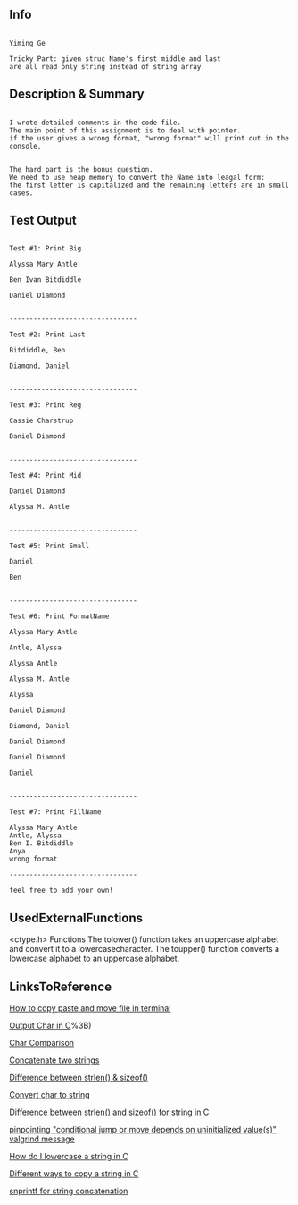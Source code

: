 ## Info
```

Yiming Ge

Tricky Part: given struc Name's first middle and last 
are all read only string instead of string array
```

## Description & Summary
```

I wrote detailed comments in the code file.
The main point of this assignment is to deal with pointer.
if the user gives a wrong format, "wrong format" will print out in the console.


The hard part is the bonus question.
We need to use heap memory to convert the Name into leagal form:
the first letter is capitalized and the remaining letters are in small cases.
```

## Test Output
```

Test #1: Print Big

Alyssa Mary Antle

Ben Ivan Bitdiddle

Daniel Diamond


--------------------------------

Test #2: Print Last

Bitdiddle, Ben

Diamond, Daniel


--------------------------------

Test #3: Print Reg

Cassie Charstrup

Daniel Diamond


--------------------------------

Test #4: Print Mid

Daniel Diamond

Alyssa M. Antle


--------------------------------

Test #5: Print Small

Daniel

Ben


--------------------------------

Test #6: Print FormatName

Alyssa Mary Antle

Antle, Alyssa

Alyssa Antle

Alyssa M. Antle

Alyssa

Daniel Diamond

Diamond, Daniel

Daniel Diamond

Daniel Diamond

Daniel


--------------------------------

Test #7: Print FillName

Alyssa Mary Antle
Antle, Alyssa
Ben I. Bitdiddle
Anya
wrong format

--------------------------------

feel free to add your own!
```



## UsedExternalFunctions
<ctype.h> Functions
The tolower() function takes an uppercase alphabet and convert it to a lowercasecharacter.
The toupper() function converts a lowercase alphabet to an uppercase alphabet.


## LinksToReference
[How to copy paste and move file in terminal](https://support.apple.com/en-in/guide/terminal/apddfb31307-3e90-432f-8aa7-7cbc05db27f7/mac)

[Output Char in C](https://stackoverflow.com/questions/310032/output-single-character-in-c#:~:text=yes%2C%20%25c%20will%20print%20a,c%22%2C%20'h')%3B)

[Char Comparison](https://stackoverflow.com/questions/22736348/char-comparison-in-c/22736489)

[Concatenate two strings](https://stackoverflow.com/questions/8465006/how-do-i-concatenate-two-strings-in-c/8465083)

[Difference between strlen() & sizeof()](https://www.geeksforgeeks.org/difference-strlen-sizeof-string-c-reviewed/)

[Convert char to string](https://www.quora.com/How-do-I-convert-a-char-to-string-in-C)

[Difference between strlen() and sizeof() for string in C](https://www.geeksforgeeks.org/difference-strlen-sizeof-string-c-reviewed/)

[pinpointing "conditional jump or move depends on uninitialized value(s)" valgrind message](
https://stackoverflow.com/questions/2612447/pinpointing-conditional-jump-or-move-depends-on-uninitialized-values-valgrin)

[How do I lowercase a string in C](https://stackoverflow.com/questions/2661766/how-do-i-lowercase-a-string-in-c)

[Different ways to copy a string in C](https://www.geeksforgeeks.org/different-ways-to-copy-a-string-in-c-c/)

[snprintf for string concatenation](https://stackoverflow.com/questions/12065286/snprintf-for-string-concatenation/12065309)
